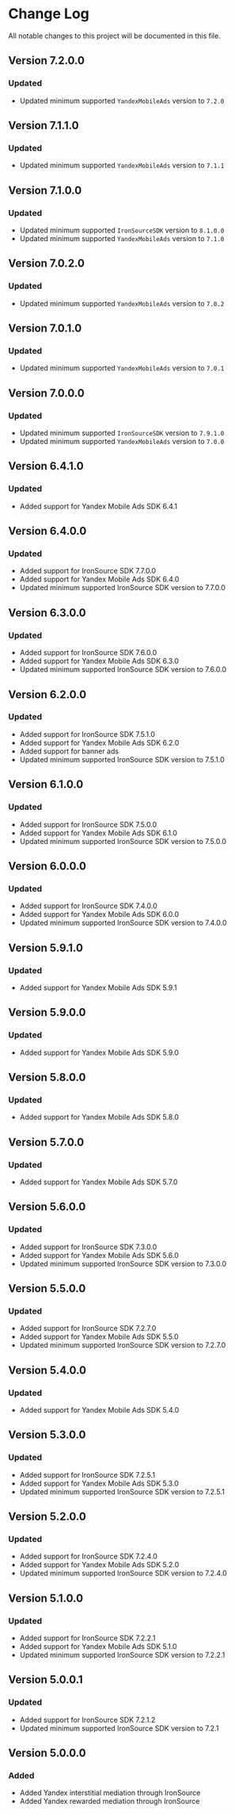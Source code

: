 # Change Log

All notable changes to this project will be documented in this file.

## Version 7.2.0.0

### Updated

- Updated minimum supported `YandexMobileAds` version to `7.2.0`

## Version 7.1.1.0

### Updated

- Updated minimum supported `YandexMobileAds` version to `7.1.1`

## Version 7.1.0.0

### Updated

- Updated minimum supported `IronSourceSDK` version to `8.1.0.0`
- Updated minimum supported `YandexMobileAds` version to `7.1.0`

## Version 7.0.2.0

### Updated

- Updated minimum supported `YandexMobileAds` version to `7.0.2`

## Version 7.0.1.0

### Updated

- Updated minimum supported `YandexMobileAds` version to `7.0.1`

## Version 7.0.0.0

### Updated

- Updated minimum supported `IronSourceSDK` version to `7.9.1.0`
- Updated minimum supported `YandexMobileAds` version to `7.0.0`

## Version 6.4.1.0

### Updated

- Added support for Yandex Mobile Ads SDK 6.4.1

## Version 6.4.0.0

### Updated

- Added support for IronSource SDK 7.7.0.0
- Added support for Yandex Mobile Ads SDK 6.4.0
- Updated minimum supported IronSource SDK version to 7.7.0.0

## Version 6.3.0.0

### Updated

- Added support for IronSource SDK 7.6.0.0
- Added support for Yandex Mobile Ads SDK 6.3.0
- Updated minimum supported IronSource SDK version to 7.6.0.0

## Version 6.2.0.0

### Updated

- Added support for IronSource SDK 7.5.1.0
- Added support for Yandex Mobile Ads SDK 6.2.0
- Added support for banner ads
- Updated minimum supported IronSource SDK version to 7.5.1.0

## Version 6.1.0.0

### Updated

- Added support for IronSource SDK 7.5.0.0
- Added support for Yandex Mobile Ads SDK 6.1.0
- Updated minimum supported IronSource SDK version to 7.5.0.0

## Version 6.0.0.0

### Updated

- Added support for IronSource SDK 7.4.0.0
- Added support for Yandex Mobile Ads SDK 6.0.0
- Updated minimum supported IronSource SDK version to 7.4.0.0

## Version 5.9.1.0

### Updated

- Added support for Yandex Mobile Ads SDK 5.9.1

## Version 5.9.0.0

### Updated

- Added support for Yandex Mobile Ads SDK 5.9.0

## Version 5.8.0.0

### Updated

- Added support for Yandex Mobile Ads SDK 5.8.0

## Version 5.7.0.0

### Updated

- Added support for Yandex Mobile Ads SDK 5.7.0

## Version 5.6.0.0

### Updated

- Added support for IronSource SDK 7.3.0.0
- Added support for Yandex Mobile Ads SDK 5.6.0
- Updated minimum supported IronSource SDK version to 7.3.0.0

## Version 5.5.0.0

### Updated

- Added support for IronSource SDK 7.2.7.0
- Added support for Yandex Mobile Ads SDK 5.5.0
- Updated minimum supported IronSource SDK version to 7.2.7.0

## Version 5.4.0.0

### Updated

- Added support for Yandex Mobile Ads SDK 5.4.0

## Version 5.3.0.0

### Updated

- Added support for IronSource SDK 7.2.5.1
- Added support for Yandex Mobile Ads SDK 5.3.0
- Updated minimum supported IronSource SDK version to 7.2.5.1

## Version 5.2.0.0

### Updated

- Added support for IronSource SDK 7.2.4.0
- Added support for Yandex Mobile Ads SDK 5.2.0
- Updated minimum supported IronSource SDK version to 7.2.4.0

## Version 5.1.0.0

### Updated

- Added support for IronSource SDK 7.2.2.1
- Added support for Yandex Mobile Ads SDK 5.1.0
- Updated minimum supported IronSource SDK version to 7.2.2.1

## Version 5.0.0.1

### Updated

- Added support for IronSource SDK 7.2.1.2
- Updated minimum supported IronSource SDK version to 7.2.1

## Version 5.0.0.0

### Added

- Added Yandex interstitial mediation through IronSource
- Added Yandex rewarded mediation through IronSource
